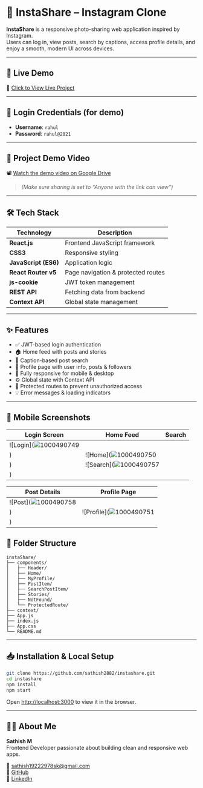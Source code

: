 # 📸 InstaShare – Instagram Clone

**InstaShare** is a responsive photo-sharing web application inspired by Instagram.  
Users can log in, view posts, search by captions, access profile details, and enjoy a smooth, modern UI across devices.

---

## 🚀 Live Demo

🔗 [Click to View Live Project](https://sathishinstapro.ccbp.tech)

---

## 🔐 Login Credentials (for demo)

- **Username**: `rahul`  
- **Password**: `rahul@2021`

---

## 🎥 Project Demo Video

📽️ [Watch the demo video on Google Drive](https://drive.google.com/file/d/1CNOD_misHAGDVPoTGEIhRKYeTETAMkuH/view?usp=drivesdk)  
> *(Make sure sharing is set to “Anyone with the link can view”)*

---

## 🛠️ Tech Stack

| Technology         | Description                        |
|--------------------|------------------------------------|
| **React.js**       | Frontend JavaScript framework      |
| **CSS3**           | Responsive styling                 |
| **JavaScript (ES6)** | Application logic               |
| **React Router v5** | Page navigation & protected routes |
| **js-cookie**      | JWT token management               |
| **REST API**       | Fetching data from backend         |
| **Context API**    | Global state management            |

---

## ✨ Features

- ✅ JWT-based login authentication
- 🏠 Home feed with posts and stories
- 🔎 Caption-based post search
- 👤 Profile page with user info, posts & followers
- 📱 Fully responsive for mobile & desktop
- ⚙️ Global state with Context API
- 🚫 Protected routes to prevent unauthorized access
- 💡 Error messages & loading indicators
 
--- 

## 📱 Mobile Screenshots
| Login Screen | Home Feed | Search |
|--------------|-----------|--------|
| ![Login](![1000490749](https://github.com/user-attachments/assets/a6e62356-3c01-4644-bae7-76edd8af50a1)
) | ![Home](![1000490750](https://github.com/user-attachments/assets/2da9e798-c166-46d8-9c4a-c7eab8bf2672)
) | ![Search](![1000490757](https://github.com/user-attachments/assets/de70e89c-c092-47a7-8bea-73103977c5b1)
) |

| Post Details | Profile Page |
|--------------|--------------|
| ![Post](![1000490758](https://github.com/user-attachments/assets/48468524-b196-40bf-b0dd-dcefded66d4c)
) | ![Profile](![1000490751](https://github.com/user-attachments/assets/7fedbdcf-acbf-46ea-8c66-5fc4b7377e8d)
) |

## 📁 Folder Structure

```plaintext
instaShare/
├── components/
│   ├── Header/
│   ├── Home/
│   ├── MyProfile/
│   ├── PostItem/
│   ├── SearchPostItem/
│   ├── Stories/
│   ├── NotFound/
│   └── ProtectedRoute/
├── context/
├── App.js
├── index.js
├── App.css
└── README.md
```

---

## 📥 Installation & Local Setup

```bash
git clone https://github.com/sathish2882/instashare.git
cd instashare
npm install
npm start
```

Open [http://localhost:3000](http://localhost:3000) to view it in the browser.

---

## 🙋‍♂️ About Me

**Sathish M**  
Frontend Developer passionate about building clean and responsive web apps.

📧 [sathish19222978sk@gmail.com](mailto:sathish19222978sk@gmail.com)  
🔗 [GitHub](https://github.com/sathish2882)  
🔗 [LinkedIn](https://www.linkedin.com/in/sathish-mariyappan)
